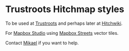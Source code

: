 # Trustroots Hitchmap styles

To be used at [Trustroots](https://www.trustroots.org/) and perhaps later at [Hitchwiki](http://hitchwiki.org).

For [Mapbox Studio](https://www.mapbox.com/mapbox-studio/) using [Mapbox Streets](https://www.mapbox.com/) vector tiles.

Contact [Mikael](http://www.mikaelkorpela.fi) if you want to help.
